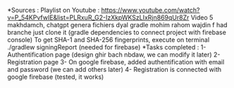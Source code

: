 *Sources :
Playlist on Youtube : https://www.youtube.com/watch?v=P_54KPvfwIE&list=PLRxuR_G2-IzXkpWKSzLIxRjn869qUr8Zr
Video 5 makhdamch, chatgpt genera fichiers dyal gradle mohim rahom wajdin f had branche just clone it (gradle dependencies to connect project with firebase console)
To get SHA-1 and SHA-256 fingerprints, execute on terminal ./gradlew signingReport (needed for firebase)
*Tasks completed :
1- Authentification page (design ghir bach nbdaw, we can modify it later)
2- Registration page
3- On google firebase, added authentification with email and password (we can add others later)
4- Registration is connected with google firebase (tested, it works)
